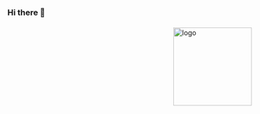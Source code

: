### Hi there 👋
<!-- ![GithubStats](https://github-readme-stats.vercel.app/api?username=herobrine19&show_icons=true&theme=dark&count_private=true) -->
<img src="https://github-readme-stats.vercel.app/api?username=herobrine19&show_icons=true" alt="logo" height="160" align="right" style="margin: 5px; margin-bottom: 20px;" />
<!--
**herobrine19/herobrine19** is a ✨ _special_ ✨ repository because its `README.md` (this file) appears on your GitHub profile.

Here are some ideas to get you started:

- 🔭 I’m currently working on ...
- 🌱 I’m currently learning ...
- 👯 I’m looking to collaborate on ...
- 🤔 I’m looking for help with ...
- 💬 Ask me about ...
- 📫 How to reach me: ...
- 😄 Pronouns: ...
- ⚡ Fun fact: ...
-->
